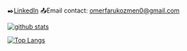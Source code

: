 
:black_nib:[LinkedIn](https://www.linkedin.com/in/omer-faruk-ozmen-412103157)
:outbox_tray:Email contact: omerfarukozmen0@gmail.com





[![ github stats](https://github-readme-stats.vercel.app/api?username=OmerFarukOzmenn&count_private=true&show_icons=true&theme=radical&hide_rank=false)](https://github.com/OmerFarukOzmenn/github-readme-stats)



[![Top Langs](https://github-readme-stats.vercel.app/api/top-langs/?username=OmerFarukOzmenn)](https://github.com/OmerFarukOzmenn/github-readme-stats)
